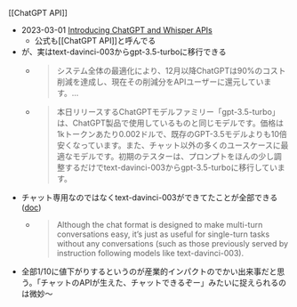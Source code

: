 
[[ChatGPT API]]
- 2023-03-01 [Introducing ChatGPT and Whisper APIs](https://openai.com/blog/introducing-chatgpt-and-whisper-apis)
    - 公式も[[ChatGPT API]]と呼んでる
- が、実はtext-davinci-003からgpt-3.5-turboに移行できる
    - > システム全体の最適化により、12月以降ChatGPTは90%のコスト削減を達成し、現在その削減分をAPIユーザーに還元しています。...
    - > 本日リリースするChatGPTモデルファミリー「gpt-3.5-turbo」は、ChatGPT製品で使用しているものと同じモデルです。価格は1kトークンあたり0.002ドルで、既存のGPT-3.5モデルよりも10倍安くなっています。また、チャット以外の多くのユースケースに最適なモデルです。初期のテスターは、プロンプトをほんの少し調整するだけでtext-davinci-003からgpt-3.5-turboに移行しています。
- チャット専用なのではなくtext-davinci-003ができてたことが全部できる([doc](https://platform.openai.com/docs/guides/chat))
    - > Although the chat format is designed to make multi-turn conversations easy, it’s just as useful for single-turn tasks without any conversations (such as those previously served by instruction following models like text-davinci-003).
- 全部1/10に値下がりするというのが産業的インパクトのでかい出来事だと思う。「チャットのAPIが生えた、チャットできるぞー」みたいに捉えられるのは微妙〜
